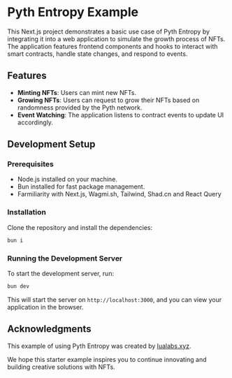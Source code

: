# Pyth Entropy Example

This Next.js project demonstrates a basic use case of Pyth Entropy by integrating it into a web application to simulate the growth process of NFTs. The application features frontend components and hooks to interact with smart contracts, handle state changes, and respond to events.

## Features

- **Minting NFTs**: Users can mint new NFTs.
- **Growing NFTs**: Users can request to grow their NFTs based on randomness provided by the Pyth network.
- **Event Watching**: The application listens to contract events to update UI accordingly.

## Development Setup

### Prerequisites

- Node.js installed on your machine.
- Bun installed for fast package management.
- Farmiliarity with Next.js, Wagmi.sh, Tailwind, Shad.cn and React Query

### Installation

Clone the repository and install the dependencies:

```bash
bun i
```

### Running the Development Server

To start the development server, run:

```bash
bun dev
```

This will start the server on `http://localhost:3000`, and you can view your application in the browser.

## Acknowledgments

This example of using Pyth Entropy was created by [lualabs.xyz](https://lualabs.xyz).

We hope this starter example inspires you to continue innovating and building creative solutions with NFTs.
